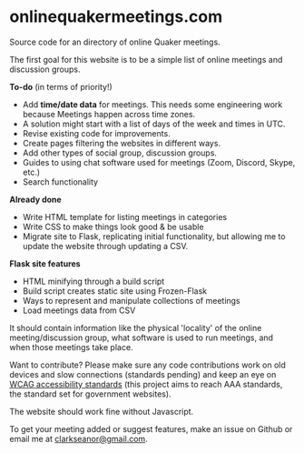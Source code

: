 # onlinequakermeetings.com
Source code for an directory of online Quaker meetings.

The first goal for this website is to be a simple list of online meetings and discussion groups.

**To-do** (in terms of priority!)
* Add **time/date data** for meetings. This needs some engineering work because Meetings happen across time zones.
 * A solution might start with a list of days of the week and times in UTC.
* Revise existing code for improvements.
* Create pages filtering the websites in different ways.
* Add other types of social group, discussion groups.
* Guides to using chat software used for meetings (Zoom, Discord, Skype, etc.)
* Search functionality

**Already done**
* Write HTML template for listing meetings in categories
* Write CSS to make things look good & be usable
* Migrate site to Flask, replicating initial functionality, but allowing me to update the website through updating a CSV.

**Flask site features**
* HTML minifying through a build script
* Build script creates static site using Frozen-Flask
* Ways to represent and manipulate collections of meetings
* Load meetings data from CSV

It should contain information like the physical 'locality' of the online meeting/discussion group, what software is used to run meetings, and when those meetings take place.

Want to contribute? Please make sure any code contributions work on old devices and slow connections (standards pending) and keep an eye on [WCAG accessibility standards](https://www.w3.org/TR/WCAG20/) (this project aims to reach AAA standards, the standard set for government websites).

The website should work fine without Javascript.

To get your meeting added or suggest features, make an issue on Github or email me at clarkseanor@gmail.com.
